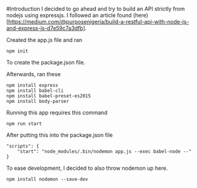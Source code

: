 #Introduction
I decided to go ahead and try to build an API strictly from nodejs using expressjs. I followed an article found (here)[https://medium.com/@purposenigeria/build-a-restful-api-with-node-js-and-express-js-d7e59c7a3dfb].

Created the app.js file and ran

```
npm init
```

To create the package.json file.

Afterwards, ran these

```
npm install express
npm install babel-cli
npm install babel-preset-es2015
npm install body-parser
```

Running this app requires this command

```
npm run start
```

After putting this into the package.json file

```
"scripts": {
    "start": "node_modules/.bin/nodemon app.js --exec babel-node --"
}
```

To ease development, I decided to also throw nodemon up here.

```
npm install nodemon --save-dev
```